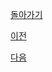 [돌아가기](../../2023년7월2023Julio.md/##20230727)

[이전](../2023_07_26/README.md)


[다음](../2023_07_28/README.md)